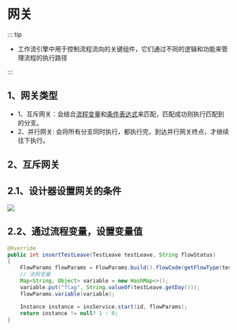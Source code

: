 # 网关
<!-- @include: ../other/betweengg.md -->

::: tip
- 工作流引擎中用于控制流程流向的关键组件，它们通过不同的逻辑和功能来管理流程的执行路径

:::


## 1、网关类型
- 1、互斥网关：会结合[流程变量](variable.md)和[条件表达式](condition.md)来匹配，匹配成功则执行匹配到的分支。
- 2、并行网关: 会将所有分支同时执行，都执行完，到达并行网关终点，才继续往下执行。


## 2、互斥网关

## 2.1、设计器设置网关的条件

![](https://foruda.gitee.com/images/1742270239857999165/4c5ce68d_2218307.png)

## 2.2、通过流程变量，设置变量值

```java {7}
@Override
public int insertTestLeave(TestLeave testLeave, String flowStatus)
{
    FlowParams flowParams = FlowParams.build().flowCode(getFlowType(testLeave));
    // 流程变量
    Map<String, Object> variable = new HashMap<>();
    variable.put("flag", String.valueOf(testLeave.getDay()));
    flowParams.variable(variable);

    Instance instance = insService.start(id, flowParams);
    return instance != null? 1 : 0;
}
```

